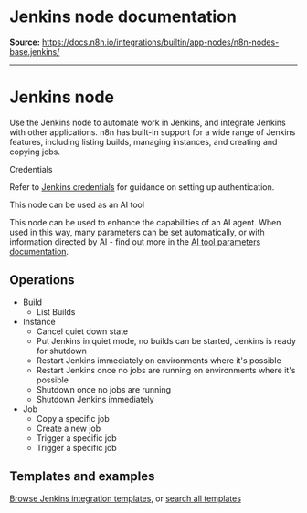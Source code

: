 # Jenkins node documentation

**Source:** https://docs.n8n.io/integrations/builtin/app-nodes/n8n-nodes-base.jenkins/

---

# Jenkins node

Use the Jenkins node to automate work in Jenkins, and integrate Jenkins with other applications. n8n has built-in support for a wide range of Jenkins features, including listing builds, managing instances, and creating and copying jobs.

Credentials

Refer to [Jenkins credentials](../../credentials/jenkins/) for guidance on setting up authentication.

This node can be used as an AI tool

This node can be used to enhance the capabilities of an AI agent. When used in this way, many parameters can be set automatically, or with information directed by AI - find out more in the [AI tool parameters documentation](../../../../advanced-ai/examples/using-the-fromai-function/).

## Operations

- Build
  - List Builds
- Instance
  - Cancel quiet down state
  - Put Jenkins in quiet mode, no builds can be started, Jenkins is ready for shutdown
  - Restart Jenkins immediately on environments where it's possible
  - Restart Jenkins once no jobs are running on environments where it's possible
  - Shutdown once no jobs are running
  - Shutdown Jenkins immediately
- Job
  - Copy a specific job
  - Create a new job
  - Trigger a specific job
  - Trigger a specific job

## Templates and examples

[Browse Jenkins integration templates](https://n8n.io/integrations/jenkins/), or [search all templates](https://n8n.io/workflows/)
